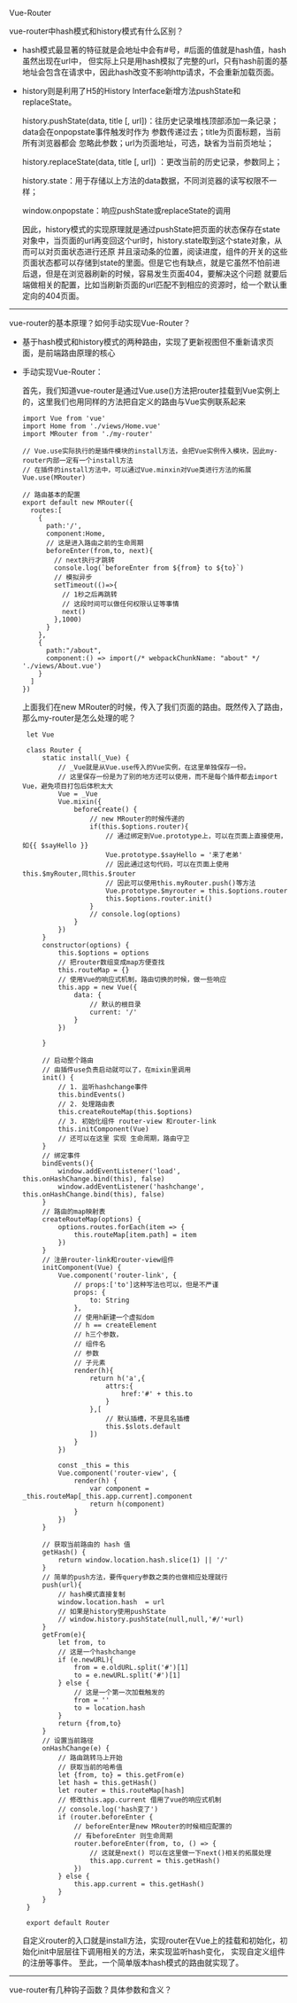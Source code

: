 Vue-Router

vue-router中hash模式和history模式有什么区别？  

- hash模式最显著的特征就是会地址中会有#号，#后面的值就是hash值，hash虽然出现在url中，
但实际上只是用hash模拟了完整的url，只有hash前面的基地址会包含在请求中，因此hash改变不影响http请求，不会重新加载页面。
- history则是利用了H5的History Interface新增方法pushState和replaceState。
  
    history.pushState(data, title [, url])：往历史记录堆栈顶部添加一条记录； data会在onpopstate事件触发时作为
参数传递过去；title为页面标题，当前所有浏览器都会 忽略此参数；url为页面地址，可选，缺省为当前页地址；

    history.replaceState(data, title [, url]) ：更改当前的历史记录，参数同上；
     
    history.state：用于存储以上方法的data数据，不同浏览器的读写权限不一样；
    
    window.onpopstate：响应pushState或replaceState的调用
    
    因此，history模式的实现原理就是通过pushState把页面的状态保存在state对象中，当页面的url再变回这个url时，history.state取到这个state对象，从而可以对页面状态进行还原
    并且滚动条的位置，阅读进度，组件的开关的这些页面状态都可以存储到state的里面。但是它也有缺点，就是它虽然不怕前进后退，但是在浏览器刷新的时候，容易发生页面404，要解决这个问题
    就要后端做相关的配置，比如当刷新页面的url匹配不到相应的资源时，给一个默认重定向的404页面。

***************
vue-router的基本原理？如何手动实现Vue-Router？ 

- 基于hash模式和history模式的两种路由，实现了更新视图但不重新请求页面，是前端路由原理的核心
- 手动实现Vue-Router：

    首先，我们知道vue-router是通过Vue.use()方法把router挂载到Vue实例上的，这里我们也用同样的方法把自定义的路由与Vue实例联系起来
    ```
    import Vue from 'vue'
    import Home from './views/Home.vue'
    import MRouter from './my-router'
    
    // Vue.use实际执行的是插件模块的install方法，会把Vue实例传入模块，因此my-router内部一定有一个install方法
    // 在插件的install方法中，可以通过Vue.minxin对Vue类进行方法的拓展
    Vue.use(MRouter)
    
    // 路由基本的配置 
    export default new MRouter({
      routes:[
        {
          path:'/',
          component:Home,
          // 这是进入路由之前的生命周期
          beforeEnter(from,to, next){
            // next执行才跳转
            console.log(`beforeEnter from ${from} to ${to}`)
            // 模拟异步
            setTimeout(()=>{
              // 1秒之后再跳转
              // 这段时间可以做任何权限认证等事情
              next()
            },1000)
          }
        },
        {
          path:"/about",
          component:() => import(/* webpackChunkName: "about" */ './views/About.vue')
        }
      ]
    })
    ```
   上面我们在new MRouter的时候，传入了我们页面的路由。既然传入了路由，那么my-router是怎么处理的呢？
   
   ```
    let Vue
    
    class Router {
        static install(_Vue) {
            // _Vue就是从Vue.use传入的Vue实例，在这里单独保存一份。
            // 这里保存一份是为了别的地方还可以使用，而不是每个插件都去import Vue，避免项目打包后体积太大
            Vue = _Vue
            Vue.mixin({
                beforeCreate() {
                    // new MRouter的时候传递的
                    if(this.$options.router){
                        // 通过绑定到Vue.prototype上，可以在页面上直接使用，如{{ $sayHello }}
                        Vue.prototype.$sayHello = '来了老弟'
                        // 因此通过这句代码，可以在页面上使用this.$myRouter,同this.$router
                        // 因此可以使用this.myRouter.push()等方法
                        Vue.prototype.$myrouter = this.$options.router
                        this.$options.router.init()
                    }
                    // console.log(options)
                }
            })
        }
        constructor(options) {
            this.$options = options
            // 把router数组变成map方便查找
            this.routeMap = {}
            // 使用Vue的响应式机制，路由切换的时候，做一些响应
            this.app = new Vue({
                data: {
                    // 默认的根目录
                    current: '/'
                }
            })
    
        }
    
        // 启动整个路由
        // 由插件use负责启动就可以了，在mixin里调用
        init() {
            // 1. 监听hashchange事件
            this.bindEvents()
            // 2. 处理路由表
            this.createRouteMap(this.$options)
            // 3. 初始化组件 router-view 和router-link
            this.initComponent(Vue)
            // 还可以在这里 实现 生命周期，路由守卫
        }
        // 绑定事件
        bindEvents(){
            window.addEventListener('load', this.onHashChange.bind(this), false)
            window.addEventListener('hashchange', this.onHashChange.bind(this), false)
        }
        // 路由的map映射表
        createRouteMap(options) {
            options.routes.forEach(item => {
                this.routeMap[item.path] = item
            })
        }
        // 注册router-link和router-view组件
        initComponent(Vue) {
            Vue.component('router-link', {
                // props:['to']这种写法也可以，但是不严谨
                props: {
                    to: String
                },
                // 使用h新建一个虚拟dom
                // h == createElement
                // h三个参数，
                // 组件名
                // 参数
                // 子元素
                render(h){
                    return h('a',{
                        attrs:{
                            href:'#' + this.to
                        }
                    },[
                        // 默认插槽，不是具名插槽
                        this.$slots.default
                    ])
                }
            })
    
            const _this = this
            Vue.component('router-view', {
                render(h) {
                    var component = _this.routeMap[_this.app.current].component
                    return h(component)
                }
            })
        }
    
        // 获取当前路由的 hash 值
        getHash() {
            return window.location.hash.slice(1) || '/'
        }
        // 简单的push方法，要传query参数之类的也做相应处理就行
        push(url){
            // hash模式直接复制
            window.location.hash  = url
            // 如果是history使用pushState
            // window.history.pushState(null,null,'#/'+url)
        }
        getFrom(e){
            let from, to
            // 这是一个hashchange
            if (e.newURL){
                from = e.oldURL.split('#')[1]
                to = e.newURL.split('#')[1]
            } else {
                // 这是一个第一次加载触发的
                from = ''
                to = location.hash
            }
            return {from,to}
        }
        // 设置当前路径
        onHashChange(e) {
            // 路由跳转马上开始
            // 获取当前的哈希值
            let {from, to} = this.getFrom(e)
            let hash = this.getHash()
            let router = this.routeMap[hash]
            // 修改this.app.current 借用了vue的响应式机制
            // console.log('hash变了')
            if (router.beforeEnter {
                // beforeEnter是new MRouter的时候相应配置的
                // 有beforeEnter 则生命周期
                router.beforeEnter(from, to, () => {
                    // 这就是next() 可以在这里做一下next()相关的拓展处理
                    this.app.current = this.getHash()
                })
            } else {
                this.app.current = this.getHash()
            }
        }
    }
    
    export default Router
   ```    
   自定义router的入口就是install方法，实现router在Vue上的挂载和初始化，初始化init中层层往下调用相关的方法，来实现监听hash变化，
   实现自定义组件的注册等事件。
   至此，一个简单版本hash模式的路由就实现了。
***************
vue-router有几种钩子函数？具体参数和含义？
